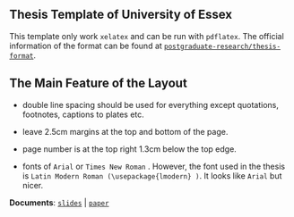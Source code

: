 ## Thesis Template of University of Essex

This template only work `xelatex` and can be run with `pdflatex`. The official information of the format can be found at [`postgraduate-research/thesis-format`](https://www.essex.ac.uk/student/postgraduate-research/thesis-format).


## The Main Feature of the Layout 

- double line spacing should be used for everything except quotations, footnotes, captions to plates etc.

- leave 2.5cm margins at the top and bottom of the page.

- page number is at the top right 1.3cm below the top edge.

- fonts of `Arial` or `Times New Roman` . However, the font used in the thesis is `Latin Modern Roman (\usepackage{lmodern} )`. It looks like `Arial` but nicer.

**Documents**: [`slides`]() | [`paper`]()
